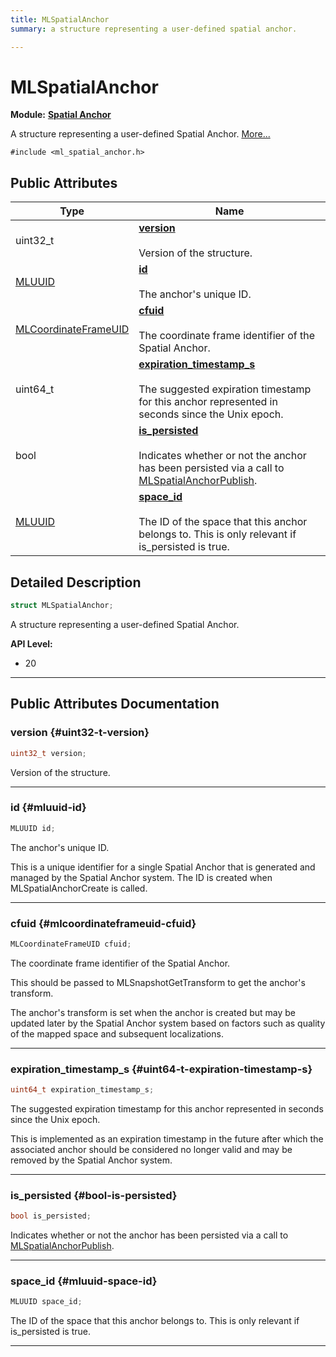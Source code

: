```yaml
---
title: MLSpatialAnchor
summary: a structure representing a user-defined spatial anchor. 

---
```


# MLSpatialAnchor

**Module:** **[Spatial Anchor](/versioned_docs/version-22-Feb-2023/api-ref/api/Modules/group___spatial_anchor/group___spatial_anchor.md)**



A structure representing a user-defined Spatial Anchor.  [More...](#detailed-description)


`#include <ml_spatial_anchor.h>`

## Public Attributes

| Type           | Name           |
| -------------- | -------------- |
| uint32_t | **[version](/versioned_docs/version-22-Feb-2023/api-ref/api/Modules/group___spatial_anchor/struct_m_l_spatial_anchor.md#uint32-t-version)** <br></br>Version of the structure.  |
| [MLUUID](/versioned_docs/version-22-Feb-2023/api-ref/api/Modules/group___common/struct_m_l_u_u_i_d.md) | **[id](/versioned_docs/version-22-Feb-2023/api-ref/api/Modules/group___spatial_anchor/struct_m_l_spatial_anchor.md#mluuid-id)** <br></br>The anchor's unique ID.  |
| [MLCoordinateFrameUID](/versioned_docs/version-22-Feb-2023/api-ref/api/Modules/group___perception/struct_m_l_coordinate_frame_u_i_d.md) | **[cfuid](/versioned_docs/version-22-Feb-2023/api-ref/api/Modules/group___spatial_anchor/struct_m_l_spatial_anchor.md#mlcoordinateframeuid-cfuid)** <br></br>The coordinate frame identifier of the Spatial Anchor.  |
| uint64_t | **[expiration_timestamp_s](/versioned_docs/version-22-Feb-2023/api-ref/api/Modules/group___spatial_anchor/struct_m_l_spatial_anchor.md#uint64-t-expiration-timestamp-s)** <br></br>The suggested expiration timestamp for this anchor represented in seconds since the Unix epoch.  |
| bool | **[is_persisted](/versioned_docs/version-22-Feb-2023/api-ref/api/Modules/group___spatial_anchor/struct_m_l_spatial_anchor.md#bool-is-persisted)** <br></br>Indicates whether or not the anchor has been persisted via a call to [MLSpatialAnchorPublish](/versioned_docs/version-22-Feb-2023/api-ref/api/Modules/group___spatial_anchor/group___spatial_anchor.md#mlresult-mlspatialanchorpublish).  |
| [MLUUID](/versioned_docs/version-22-Feb-2023/api-ref/api/Modules/group___common/struct_m_l_u_u_i_d.md) | **[space_id](/versioned_docs/version-22-Feb-2023/api-ref/api/Modules/group___spatial_anchor/struct_m_l_spatial_anchor.md#mluuid-space-id)** <br></br>The ID of the space that this anchor belongs to. This is only relevant if is_persisted is true.  |

## Detailed Description

```cpp
struct MLSpatialAnchor;
```

A structure representing a user-defined Spatial Anchor. 




**API Level:**
  * 20 




-----------
## Public Attributes Documentation

### version {#uint32-t-version}

```cpp
uint32_t version;
```

Version of the structure. 





-----------

### id {#mluuid-id}

```cpp
MLUUID id;
```

The anchor's unique ID. 

This is a unique identifier for a single Spatial Anchor that is generated and managed by the Spatial Anchor system. The ID is created when MLSpatialAnchorCreate is called. 





-----------

### cfuid {#mlcoordinateframeuid-cfuid}

```cpp
MLCoordinateFrameUID cfuid;
```

The coordinate frame identifier of the Spatial Anchor. 

This should be passed to MLSnapshotGetTransform to get the anchor's transform.

The anchor's transform is set when the anchor is created but may be updated later by the Spatial Anchor system based on factors such as quality of the mapped space and subsequent localizations. 





-----------

### expiration_timestamp_s {#uint64-t-expiration-timestamp-s}

```cpp
uint64_t expiration_timestamp_s;
```

The suggested expiration timestamp for this anchor represented in seconds since the Unix epoch. 

This is implemented as an expiration timestamp in the future after which the associated anchor should be considered no longer valid and may be removed by the Spatial Anchor system. 





-----------

### is_persisted {#bool-is-persisted}

```cpp
bool is_persisted;
```

Indicates whether or not the anchor has been persisted via a call to [MLSpatialAnchorPublish](/versioned_docs/version-22-Feb-2023/api-ref/api/Modules/group___spatial_anchor/group___spatial_anchor.md#mlresult-mlspatialanchorpublish). 





-----------

### space_id {#mluuid-space-id}

```cpp
MLUUID space_id;
```

The ID of the space that this anchor belongs to. This is only relevant if is_persisted is true. 





-----------


